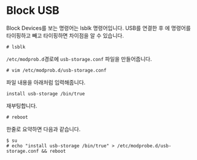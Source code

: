 # Block USB
Block Devices를 보는 명령어는 lsblk 명령어입니다. USB를 연결한 후 에 명령어를 타이핑하고 빼고 타이핑하면 차이점을 알 수 있습니다.
```
# lsblk
```

`/etc/modprob.d`경로에 `usb-storage.conf` 파일을 만들어줍니다.
```
# vim /etc/modprob.d/usb-storage.conf
```

파일 내용을 아래처럼 입력해줍니다.
```
install usb-storage /bin/true
```

재부팅합니다.
```
# reboot
```

한줄로 요약하면 다음과 같습니다.
```
$ su
# echo "install usb-storage /bin/true" > /etc/modprobe.d/usb-storage.conf && reboot
```

